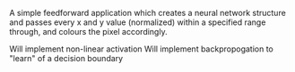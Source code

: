 A simple feedforward application which creates a neural network structure and passes every x and y value (normalized) within a specified range through, and colours the pixel accordingly.

Will implement non-linear activation
Will implement backpropogation to "learn" of a decision boundary